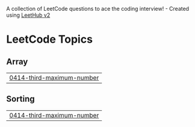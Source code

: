 A collection of LeetCode questions to ace the coding interview! - Created using [LeetHub v2](https://github.com/arunbhardwaj/LeetHub-2.0)
<!---LeetCode Topics Start-->
# LeetCode Topics
## Array
|  |
| ------- |
| [0414-third-maximum-number](https://github.com/Lijashree/Leetcode-sol/tree/master/0414-third-maximum-number) |
## Sorting
|  |
| ------- |
| [0414-third-maximum-number](https://github.com/Lijashree/Leetcode-sol/tree/master/0414-third-maximum-number) |
<!---LeetCode Topics End-->